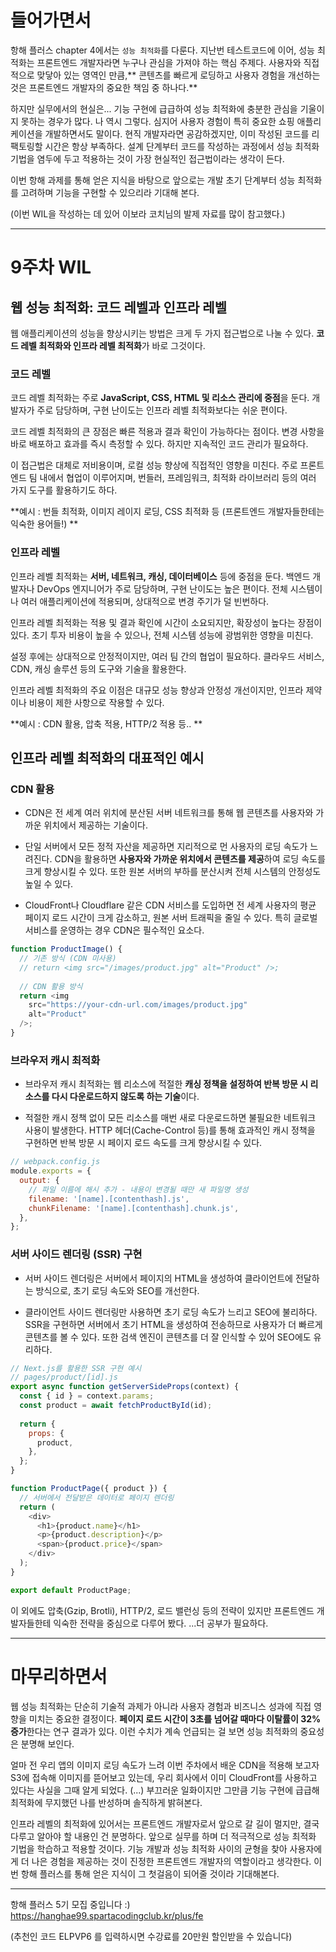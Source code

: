 # 들어가면서
항해 플러스 chapter 4에서는 `성능 최적화`를 다룬다. 지난번 테스트코드에 이어, 성능 최적화는 프론트엔드 개발자라면 누구나 관심을 가져야 하는 핵심 주제다. 사용자와 직접적으로 맞닿아 있는 영역인 만큼,** 콘텐츠를 빠르게 로딩하고 사용자 경험을 개선하는 것은 프론트엔드 개발자의 중요한 책임 중 하나다.**

하지만 실무에서의 현실은... 기능 구현에 급급하여 성능 최적화에 충분한 관심을 기울이지 못하는 경우가 많다. 나 역시 그렇다. 심지어 사용자 경험이 특히 중요한 쇼핑 애플리케이션을 개발하면서도 말이다. 현직 개발자라면 공감하겠지만, 이미 작성된 코드를 리팩토링할 시간은 항상 부족하다. 설계 단계부터 코드를 작성하는 과정에서 성능 최적화 기법을 염두에 두고 적용하는 것이 가장 현실적인 접근법이라는 생각이 든다.

이번 항해 과제를 통해 얻은 지식을 바탕으로 앞으로는 개발 초기 단계부터 성능 최적화를 고려하며 기능을 구현할 수 있으리라 기대해 본다.

(이번 WIL을 작성하는 데 있어 이보라 코치님의 발제 자료를 많이 참고했다.)

<hr />


# 9주차 WIL

## 웹 성능 최적화: 코드 레벨과 인프라 레벨

웹 애플리케이션의 성능을 향상시키는 방법은 크게 두 가지 접근법으로 나눌 수 있다. **코드 레벨 최적화와 인프라 레벨 최적화**가 바로 그것이다. 

### 코드 레벨 

코드 레벨 최적화는 주로 **JavaScript, CSS, HTML 및 리소스 관리에 중점**을 둔다. 개발자가 주로 담당하며, 구현 난이도는 인프라 레벨 최적화보다는 쉬운 편이다.

코드 레벨 최적화의 큰 장점은 빠른 적용과 결과 확인이 가능하다는 점이다. 변경 사항을 바로 배포하고 효과를 즉시 측정할 수 있다. 하지만 지속적인 코드 관리가 필요하다.

이 접근법은 대체로 저비용이며, 로컬 성능 향상에 직접적인 영향을 미친다. 주로 프론트엔드 팀 내에서 협업이 이루어지며, 번들러, 프레임워크, 최적화 라이브러리 등의 여러 가지 도구를 활용하기도 하다.

**예시 : 번들 최적화, 이미지 레이지 로딩, CSS 최적화 등 (프론트엔드 개발자들한테는 익숙한 용어들!)
**
### 인프라 레벨

인프라 레벨 최적화는 **서버, 네트워크, 캐싱, 데이터베이스** 등에 중점을 둔다. 백엔드 개발자나 DevOps 엔지니어가 주로 담당하며, 구현 난이도는 높은 편이다. 전체 시스템이나 여러 애플리케이션에 적용되며, 상대적으로 변경 주기가 덜 빈번하다.

인프라 레벨 최적화는 적용 및 결과 확인에 시간이 소요되지만, 확장성이 높다는 장점이 있다. 초기 투자 비용이 높을 수 있으나, 전체 시스템 성능에 광범위한 영향을 미친다.

설정 후에는 상대적으로 안정적이지만, 여러 팀 간의 협업이 필요하다. 클라우드 서비스, CDN, 캐싱 솔루션 등의 도구와 기술을 활용한다.

인프라 레벨 최적화의 주요 이점은 대규모 성능 향상과 안정성 개선이지만, 인프라 제약이나 비용이 제한 사항으로 작용할 수 있다.

**예시 : CDN 활용, 압축 적용, HTTP/2 적용 등..
**

## 인프라 레벨 최적화의 대표적인 예시

### CDN 활용

- CDN은 전 세계 여러 위치에 분산된 서버 네트워크를 통해 웹 콘텐츠를 사용자와 가까운 위치에서 제공하는 기술이다.

- 단일 서버에서 모든 정적 자산을 제공하면 지리적으로 먼 사용자의 로딩 속도가 느려진다. 
CDN을 활용하면 **사용자와 가까운 위치에서 콘텐츠를 제공**하여 로딩 속도를 크게 향상시킬 수 있다. 또한 원본 서버의 부하를 분산시켜 전체 시스템의 안정성도 높일 수 있다.

- CloudFront나 Cloudflare 같은 CDN 서비스를 도입하면 전 세계 사용자의 평균 페이지 로드 시간이 크게 감소하고, 원본 서버 트래픽을 줄일 수 있다. 특히 글로벌 서비스를 운영하는 경우 CDN은 필수적인 요소다.

```js
function ProductImage() {
  // 기존 방식 (CDN 미사용)
  // return <img src="/images/product.jpg" alt="Product" />;
  
  // CDN 활용 방식
  return <img 
    src="https://your-cdn-url.com/images/product.jpg" 
    alt="Product"
  />;
}
```


### 브라우저 캐시 최적화

- 브라우저 캐시 최적화는 웹 리소스에 적절한 **캐싱 정책을 설정하여 반복 방문 시 리소스를 다시 다운로드하지 않도록 하는 기술**이다.

- 적절한 캐시 정책 없이 모든 리소스를 매번 새로 다운로드하면 불필요한 네트워크 사용이 발생한다. HTTP 헤더(Cache-Control 등)를 통해 효과적인 캐시 정책을 구현하면 반복 방문 시 페이지 로드 속도를 크게 향상시킬 수 있다.

```js
// webpack.config.js
module.exports = {
  output: {
    // 파일 이름에 해시 추가 - 내용이 변경될 때만 새 파일명 생성
    filename: '[name].[contenthash].js',
    chunkFilename: '[name].[contenthash].chunk.js',
  },
};
```


### 서버 사이드 렌더링 (SSR) 구현

- 서버 사이드 렌더링은 서버에서 페이지의 HTML을 생성하여 클라이언트에 전달하는 방식으로, 초기 로딩 속도와 SEO를 개선한다.

- 클라이언트 사이드 렌더링만 사용하면 초기 로딩 속도가 느리고 SEO에 불리하다. SSR을 구현하면 서버에서 초기 HTML을 생성하여 전송하므로 사용자가 더 빠르게 콘텐츠를 볼 수 있다. 또한 검색 엔진이 콘텐츠를 더 잘 인식할 수 있어 SEO에도 유리하다.

```js
// Next.js를 활용한 SSR 구현 예시
// pages/product/[id].js
export async function getServerSideProps(context) {
  const { id } = context.params;
  const product = await fetchProductById(id);
  
  return {
    props: {
      product,
    },
  };
}

function ProductPage({ product }) {
  // 서버에서 전달받은 데이터로 페이지 렌더링
  return (
    <div>
      <h1>{product.name}</h1>
      <p>{product.description}</p>
      <span>{product.price}</span>
    </div>
  );
}

export default ProductPage;
```

이 외에도 압축(Gzip, Brotli), HTTP/2, 로드 밸런싱 등의 전략이 있지만 프론트엔드 개발자들한테 익숙한 전략을 중심으로 다루어 봤다. ...더 공부가 필요하다.

<hr />

# 마무리하면서 

웹 성능 최적화는 단순히 기술적 과제가 아니라 사용자 경험과 비즈니스 성과에 직접 영향을 미치는 중요한 결정이다. **페이지 로드 시간이 3초를 넘어갈 때마다 이탈률이 32% 증가**한다는 연구 결과가 있다. 이런 수치가 계속 언급되는 걸 보면 성능 최적화의 중요성은 분명해 보인다.

얼마 전 우리 앱의 이미지 로딩 속도가 느려 이번 주차에서 배운 CDN을 적용해 보고자 S3에 접속해 이미지를 뜯어보고 있는데, 우리 회사에서 이미 CloudFront를 사용하고 있다는 사실을 그때 알게 되었다. (...) 부끄러운 일화이지만 그만큼 기능 구현에 급급해 최적화에 무지했던 나를 반성하며 솔직하게 밝혀본다.

인프라 레벨의 최적화에 있어서는 프론트엔드 개발자로서 앞으로 갈 길이 멀지만, 결국 다루고 알아야 할 내용인 건 분명하다. 앞으로 실무를 하며 더 적극적으로 성능 최적화 기법을 학습하고 적용할 것이다. 기능 개발과 성능 최적화 사이의 균형을 찾아 사용자에게 더 나은 경험을 제공하는 것이 진정한 프론트엔드 개발자의 역할이라고 생각한다. 이번 항해 플러스를 통해 얻은 지식이 그 첫걸음이 되어줄 것이라 기대해본다.


<hr />

항해 플러스 5기 모집 중입니다 :)
https://hanghae99.spartacodingclub.kr/plus/fe

(추천인 코드 ELPVP6 를 입력하시면 수강료를 20만원 할인받을 수 있습니다)
